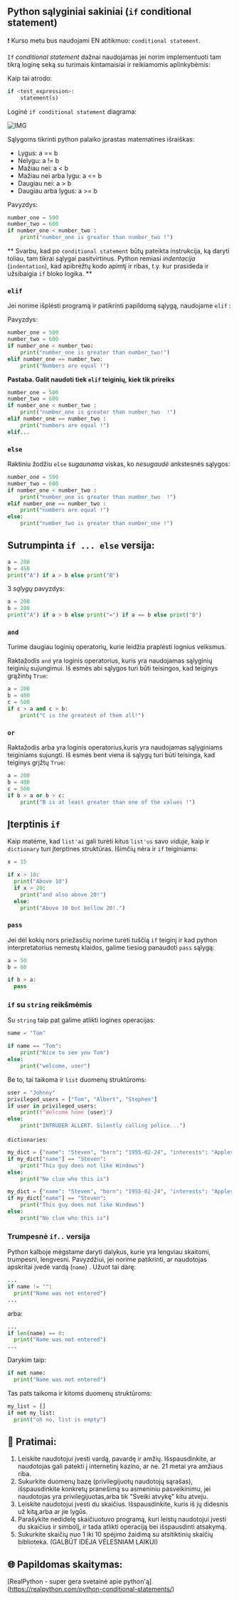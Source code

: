 

## Python sąlyginiai sakiniai (`if` conditional statement)
❗ Kurso metu bus naudojami EN atitikmuo: `conditional statement`.  

`If` _conditional statement_ dažnai naudojamas jei norim implementuoti tam tikrą loginę seką su turimais kintamaisiai ir reikiamomis aplinkybėmis: 

Kaip tai atrodo:

```python
if <test_expression>:
    statement(s)
```


Loginė `if conditional statement` diagrama:

![IMG](https://github.com/CodeAcademy-Online/python-new-material/blob/master/images/if_else.webp)


Sąlygoms tikrinti python palaiko įprastas matematines išraiškas:

* Lygus: a == b
* Nelygu: a != b
* Mažiau nei: a < b
* Mažiau nei arba lygu: a <= b
* Daugiau nei: a > b
* Daugiau arba lygus: a >= b

Pavyzdys:

```python
number_one = 500
number_two = 600
if number_one < number_two :
    print("number_one is greater than number_two !")
```
** Svarbu, kad po `conditional statement` būtų pateikta instrukcija, ką daryti toliau, tam tikrai sąlygai pasitvirtinus. Python remiasi _indentacija_ (`indentation`), kad apibrėžtų kodo apimtį ir ribas, t.y. kur prasideda ir užsibaigia `if` bloko logika. **

### `elif`
Jei norime išplėsti programą ir patikrinti papildomą sąlygą, naudojame `elif` : 

Pavyzdys:

```python
number_one = 500
number_two = 600
if number_one < number_two:
    print("number_one is greater than number_two!")
elif number_one == number_two:
    print("Numbers are equal !")
```

**Pastaba. Galit naudoti tiek `elif` teiginių, kiek tik prireiks**

```python
number_one = 500
number_two = 600
if number_one < number_two :
    print("number_one is greater than number_two  !")
elif number_one == number_two :
    print("numbers are equal !")
elif...
```

### `else`

Raktiniu žodžiu `else` _sugaunama_ viskas, ko _nesugaudė_ ankstesnės sąlygos:

```python
number_one = 500
number_two = 600
if number_one < number_two :
    print("number_one is greater than number_two  !")
elif number_one == number_two :
    print("numbers are equal !")
else:
    print("number_two is greater than number_one !")
```

## Sutrumpinta `if ... else` versija:

```python
a = 200
b = 450
print("A") if a > b else print("B")
```

3 _sąlygų_ pavyzdys:

```python
a = 200
b = 200
print("A") if a > b else print("=") if a == b else print("B")
```

### `and`
Turime daugiau loginių operatorių, kurie leidžia praplėsti lognius veiksmus.

Raktažodis `and` yra loginis operatorius, kuris yra naudojamas sąlyginių teiginių sujungimui.
Iš esmės abi sąlygos turi būti teisingos, kad teiginys grąžintų `True`:

```python
a = 200
b = 400
c = 500
if c > a and c > b:
    print("C is the greatest of them all!")
```

### `or`

Raktažodis arba yra loginis operatorius,kuris yra naudojamas sąlyginiams teiginiams sujungti.
Iš esmės bent viena iš sąlygų turi būti teisinga, kad teiginys grįžtų `True`:

```python
a = 200
b = 400
c = 500
if b > a or b > c:
    print("B is at least greater than one of the values !")
```

## Įterptinis `if`

Kaip matėme, kad `list'ai` gali turėti kitus `list'us` savo _viduje_, kaip ir `dictionary` turi įterptines struktūras. Išimčių nėra ir `if` teiginiams:

```python
x = 15

if x > 10:
  print("Above 10")
  if x > 20:
    print("and also above 20!")
  else:
    print("Above 10 but bellow 20!.")
```

### `pass`

Jei dėl kokių nors priežasčių norime turėti tuščią `if` teiginį ir kad python interpretatorius nemestų klaidos, galime tiesiog panaudoti `pass` sąlygą:

```python
a = 50
b = 80

if b > a:
  pass
```


### `if` su `string` reikšmėmis

Su `string` taip pat galime atlikti logines operacijas:

```python
name = "Tom"

if name == "Tom":
    print("Nice to see you Tom")
else:
    print("welcome, user")
```

Be to, tai taikoma ir `list` duomenų struktūroms:

```python
user = "Johnny"
privileged_users = ["Tom", "Albert", "Stephen"]
if user in privileged_users:
    print(f"Welcome home {user}")
else:
    print("INTRUDER ALLERT. Silently calling police...")
```


`dictionaries`:

```python
my_dict = {"name": "Steven", "born": "1955-02-24", "interests": "Apples"}
if my_dict["name"] == "Steven":
    print("This guy does not like Windows")
else:
    print("No clue who this is")
```

```python
my_dict = {"name": "Steven", "born": "1955-02-24", "interests": "Apples"}
if my_dict["name"] == "Steven":
    print("This guy does not like Windows")
else:
    print("No clue who this is")
```
### Trumpesnė `if..` versija 

Python kalboje mėgstame daryti dalykus, kurie yra lengviau skaitomi, trumpesni, lengvesni. Pavyzdžiui, jei norime patikrinti, ar naudotojas apskritai įvedė vardą (`name`) . Užuot tai darę:

```python
...
if name != "":
  print("Name was not entered")
...
```
arba:

```python
...
if len(name) == 0:
  print("Name was not entered")
...
```
Darykim taip:

```python
if not name:
  print("Name was not entered")
```

Tas pats taikoma ir kitoms duomenų struktūroms:

```python
my_list = []
if not my_list:
  print("oh no, list is empty")
```

## 🧠 Pratimai:

1. Leiskite naudotojui įvesti vardą, pavardę ir amžių. Išspausdinkite, ar naudotojas gali patekti į internetinį kazino, ar ne. 21 metai yra amžiaus riba.
2. Sukurkite duomenų bazę (privilegijuotų naudotojų sąrašas), išspausdinkite konkretų pranešimą su asmeniniu pasveikinimu, jei naudotojas yra 
   privilegijuotas,arba tik "Sveiki atvykę" kitu atveju.
3. Leiskite naudotojui įvesti du skaičius. Išspausdinkite, kuris iš jų didesnis už kitą,arba ar jie lygūs.
4. Parašykite nedidelę skaičiuotuvo programą, kuri leistų naudotojui įvesti du skaičius ir simbolį, ir tada atlikti operaciją bei išspausdinti atsakymą.
5. Sukurkite skaičių nuo 1 iki 10 spėjimo žaidimą su atsitiktinių skaičių biblioteka. (GALBŪT IDĖJA VĖLESNIAM LAIKUI)


## 🌐 Papildomas skaitymas:
[RealPython - super gera svetainė apie python'ą] (https://realpython.com/python-conditional-statements/)